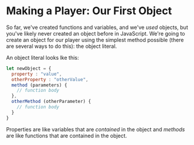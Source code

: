 # Making a Player: Our First Object

So far, we've created functions and variables, and we've *used* objects, but you've likely never created an object before in JavaScript. We're going to create an object for our player using the simplest method possible (there are several ways to do this): the object literal.

An object literal looks lke this:

```javascript
let newObject = {
  property : "value",
  otherProperty : "otherValue",
  method (parameters) {
    // function body
  },
  otherMethod (otherParameter) {
    // function body
  }
}
```

Properties are like variables that are *contained* in the object and *methods* are like functions that are contained in the object.



